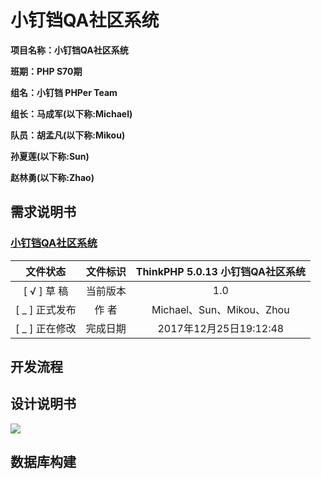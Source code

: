 # 小钉铛QA社区系统 #
**项目名称：小钉铛QA社区系统**

**班期：PHP S70期**

**组名：小钉铛 PHPer Team**

**组长：马成军(以下称:Michael)**

**队员：胡孟凡(以下称:Mikou)**  

**孙夏莲(以下称:Sun)**  

**赵林勇(以下称:Zhao)**  

## 需求说明书 ##

### <a href="http://www.ynolo.top" target="_blank">小钉铛QA社区系统</a> ###


文件状态 | 文件标识 | ThinkPHP 5.0.13 小钉铛QA社区系统
:----: | :------: | :----:
[ √ ] 草 稿 | 当前版本  | 1.0
[ _ ] 正式发布 | 作 者  | Michael、Sun、Mikou、Zhou
[ _ ] 正在修改 | 完成日期  | 2017年12月25日19:12:48


## 开发流程 ##


## 设计说明书 ##
![](https://i.imgur.com/UYZTLRm.png)


## 数据库构建 ##